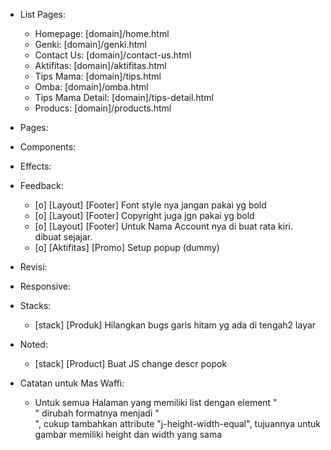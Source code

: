 - List Pages:
  - Homepage: [domain]/home.html
  - Genki: [domain]/genki.html
  - Contact Us: [domain]/contact-us.html
  - Aktifitas: [domain]/aktifitas.html
  - Tips Mama: [domain]/tips.html
  - Omba: [domain]/omba.html
  - Tips Mama Detail: [domain]/tips-detail.html
  - Producs: [domain]/products.html

- Pages:

- Components:

- Effects:
  
- Feedback:
  - [o] [Layout] [Footer] Font style nya jangan pakai yg bold
  - [o] [Layout] [Footer] Copyright juga jgn pakai yg bold
  - [o] [Layout] [Footer] Untuk Nama Account nya di buat rata kiri. dibuat sejajar.
  - [o] [Aktifitas] [Promo] Setup popup (dummy)

- Revisi:

- Responsive:

- Stacks:
  - [stack] [Produk] Hilangkan bugs garis hitam yg ada di tengah2 layar
- Noted:
  - [stack] [Product] Buat JS change descr popok

- Catatan untuk Mas Waffi:
  - Untuk semua Halaman yang memiliki list dengan element "<div class="m-tips-2-list-item-image">" dirubah formatnya menjadi "<div class="m-tips-2-list-item-image" j-height-width-equal>", cukup tambahkan attribute "j-height-width-equal", tujuannya untuk gambar memiliki height dan width yang sama
